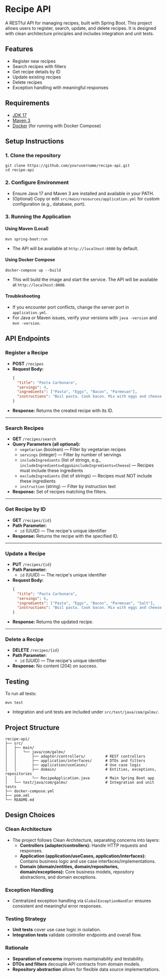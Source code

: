 # Recipe API

A RESTful API for managing recipes, built with Spring Boot. This project allows users to register, search, update, and delete recipes. It is designed with clean architecture principles and includes integration and unit tests.

## Features
- Register new recipes
- Search recipes with filters
- Get recipe details by ID
- Update existing recipes
- Delete recipes
- Exception handling with meaningful responses

## Requirements
- [JDK 17](https://www.oracle.com/java/technologies/downloads/#java17)
- [Maven 3](https://maven.apache.org)
- [Docker](https://www.docker.com/) (for running with Docker Compose)

## Setup Instructions

### 1. Clone the repository
```shell
git clone https://github.com/yourusername/recipe-api.git
cd recipe-api
```

### 2. Configure Environment
- Ensure Java 17 and Maven 3 are installed and available in your PATH.
- (Optional) Copy or edit `src/main/resources/application.yml` for custom configuration (e.g., database, port).

### 3. Running the Application

#### Using Maven (Local)
```shell
mvn spring-boot:run
```
- The API will be available at `http://localhost:8080` by default.

#### Using Docker Compose
```shell
docker-compose up --build
```
- This will build the image and start the service. The API will be available at `http://localhost:8080`.

#### Troubleshooting
- If you encounter port conflicts, change the server port in `application.yml`.
- For Java or Maven issues, verify your versions with `java -version` and `mvn -version`.

## API Endpoints

### Register a Recipe
- **POST** `/recipes`
- **Request Body:**
  ```json
  {
    "title": "Pasta Carbonara",
    "servings": 4,
    "ingredients": ["Pasta", "Eggs", "Bacon", "Parmesan"],
    "instructions": "Boil pasta. Cook bacon. Mix with eggs and cheese."
  }
  ```
- **Response:** Returns the created recipe with its ID.

---

### Search Recipes
- **GET** `/recipes/search`
- **Query Parameters (all optional):**
  - `vegetarian` (boolean) — Filter by vegetarian recipes
  - `servings` (integer) — Filter by number of servings
  - `includeIngredients` (list of strings, e.g., `includeIngredients=Eggs&includeIngredients=Cheese`) — Recipes must include these ingredients
  - `excludeIngredients` (list of strings) — Recipes must NOT include these ingredients
  - `instruction` (string) — Filter by instruction text
- **Response:** Set of recipes matching the filters.

---

### Get Recipe by ID
- **GET** `/recipes/{id}`
- **Path Parameter:**
  - `id` (UUID) — The recipe's unique identifier
- **Response:** Returns the recipe with the specified ID.

---

### Update a Recipe
- **PUT** `/recipes/{id}`
- **Path Parameter:**
  - `id` (UUID) — The recipe's unique identifier
- **Request Body:**
  ```json
  {
    "title": "Pasta Carbonara",
    "servings": 6,
    "ingredients": ["Pasta", "Eggs", "Bacon", "Parmesan", "Salt"],
    "instructions": "Boil pasta. Cook bacon. Mix with eggs and cheese."
  }
  ```
- **Response:** Returns the updated recipe.

---

### Delete a Recipe
- **DELETE** `/recipes/{id}`
- **Path Parameter:**
  - `id` (UUID) — The recipe's unique identifier
- **Response:** No content (204) on success.

## Testing

To run all tests:
```shell
mvn test
```
- Integration and unit tests are included under `src/test/java/com/galmv/`.

## Project Structure
```
recipe-api/
├── src/
│   ├── main/
│   │   └── java/com/galmv/
│   │       ├── adapter/controllers/         # REST controllers
│   │       ├── application/interfaces/      # DTOs and filters
│   │       ├── application/useCases/        # Use case logic
│   │       ├── domain/                      # Entities, exceptions, repositories
│   │       └── RecipeApplication.java       # Main Spring Boot app
│   └── test/java/com/galmv/                 # Integration and unit tests
├── docker-compose.yml
├── pom.xml
└── README.md
```

## Design Choices

### Clean Architecture
- The project follows Clean Architecture, separating concerns into layers:
  - **Controllers (adapter/controllers):** Handle HTTP requests and responses.
  - **Application (application/useCases, application/interfaces):** Contains business logic and use case interfaces/implementations.
  - **Domain (domain/entities, domain/repositories, domain/exceptions):** Core business models, repository abstractions, and domain exceptions.

### Exception Handling
- Centralized exception handling via `GlobalExceptionHandler` ensures consistent and meaningful error responses.

### Testing Strategy
- **Unit tests** cover use case logic in isolation.
- **Integration tests** validate controller endpoints and overall flow.

### Rationale
- **Separation of concerns** improves maintainability and testability.
- **DTOs and filters** decouple API contracts from domain models.
- **Repository abstraction** allows for flexible data source implementations.
